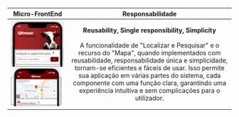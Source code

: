 
|                                Micro-FrontEnd                                |           Responsabilidade            |     
|:---------------------------------------------------------------------------:|:---------------------------------------------------------------------------:|
| ![Alt text](../imagensFE/Imagem3.1.png?raw=true "Imagem3.1") ![Alt text](../imagensFE/Imagem4.png?raw=true "Imagem4") | **Reusability, Single responsibility, Simplicity** <br><br> A funcionalidade de "Localizar e Pesquisar" e o recurso do "Mapa", quando implementados com reusabilidade, responsabilidade única e simplicidade, tornam-se eficientes e fáceis de usar. Isso permite sua aplicação em várias partes do sistema, cada componente com uma função clara, garantindo uma experiência intuitiva e sem complicações para o utilizador.
